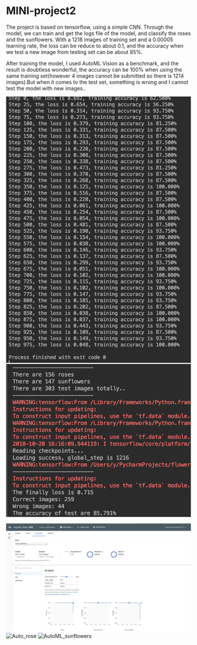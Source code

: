 # MINI-project2
The project is based on tensorflow, using a simple CNN. Through the model, we can train and get the logs file of the model, 
and classify the roses and the sunflowers. With a 1218 images of training set and a 0.00005 learning rate, the loss can be reduce to about 0.1, and the accuracy when we test a new image from testing set can be about 85%.

After training the model, I used AutoML Vision as a benchmark, and the result is doubtless wonderful, the accuracy can be 100% when using the same training set(however 4 images cannot be submitted so there is 1214 images).But when it comes to the test set, something is wrong and I cannot test the model with new images..


![train_result](train_result.png)
![test_result](test_result.png)

![AutoML_result](AutoML_result.png)
![Auto_rose](Auto_rose.jpg)
![AutoML_sunflowers](AutoML_sunflowers.png)
